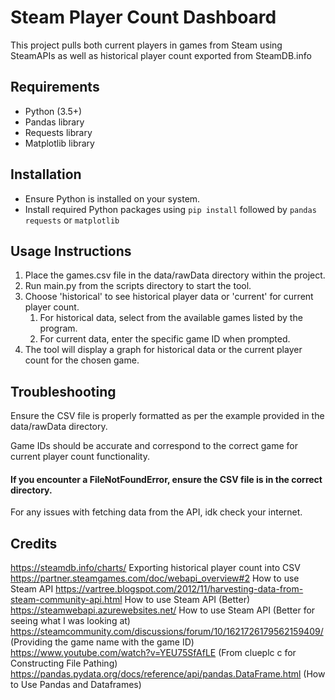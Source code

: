 # Steam Player Count Dashboard
This project pulls both current players in games from Steam using SteamAPIs as well as historical player count exported from SteamDB.info

## Requirements
- Python (3.5+)
- Pandas library
- Requests library
- Matplotlib library

## Installation
- Ensure Python is installed on your system.
- Install required Python packages using `pip install` followed by `pandas` `requests` or `matplotlib`

## Usage Instructions

1) Place the games.csv file in the data/rawData directory within the project.
2) Run main.py from the scripts directory to start the tool.
3) Choose 'historical' to see historical player data or 'current' for current player count.
    1) For historical data, select from the available games listed by the program.
    2) For current data, enter the specific game ID when prompted.
4) The tool will display a graph for historical data or the current player count for the chosen game.

## Troubleshooting
Ensure the CSV file is properly formatted as per the example provided in the data/rawData directory.

Game IDs should be accurate and correspond to the correct game for current player count functionality.

#### If you encounter a FileNotFoundError, ensure the CSV file is in the correct directory.
For any issues with fetching data from the API, idk check your internet.


## Credits
https://steamdb.info/charts/ Exporting historical player count into CSV
https://partner.steamgames.com/doc/webapi_overview#2 How to use Steam API
https://vartree.blogspot.com/2012/11/harvesting-data-from-steam-community-api.html How to use Steam API (Better)
https://steamwebapi.azurewebsites.net/ How to use Steam API (Better for seeing what I was looking at)
https://steamcommunity.com/discussions/forum/10/1621726179562159409/ (Providing the game name with the game ID)
https://www.youtube.com/watch?v=YEU75SfAfLE (From clueplc c for Constructing File Pathing)
https://pandas.pydata.org/docs/reference/api/pandas.DataFrame.html (How to Use Pandas and Dataframes)
